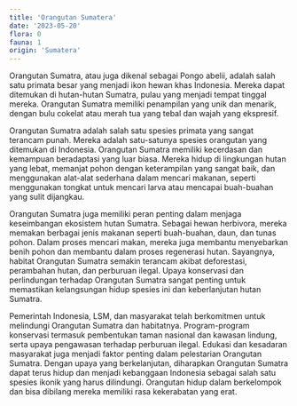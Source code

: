 ```yaml
---
title: 'Orangutan Sumatera'
date: '2023-05-20'
flora: 0
fauna: 1
origin: 'Sumatera'
---
```


Orangutan Sumatra, atau juga dikenal sebagai Pongo abelii, adalah salah satu primata besar yang menjadi ikon hewan khas Indonesia. Mereka dapat ditemukan di hutan-hutan Sumatra, pulau yang menjadi tempat tinggal mereka. Orangutan Sumatra memiliki penampilan yang unik dan menarik, dengan bulu cokelat atau merah tua yang tebal dan wajah yang ekspresif.

Orangutan Sumatra adalah salah satu spesies primata yang sangat terancam punah. Mereka adalah satu-satunya spesies orangutan yang ditemukan di Indonesia. Orangutan Sumatra memiliki kecerdasan dan kemampuan beradaptasi yang luar biasa. Mereka hidup di lingkungan hutan yang lebat, memanjat pohon dengan keterampilan yang sangat baik, dan menggunakan alat-alat sederhana dalam mencari makanan, seperti menggunakan tongkat untuk mencari larva atau mencapai buah-buahan yang sulit dijangkau.

Orangutan Sumatra juga memiliki peran penting dalam menjaga keseimbangan ekosistem hutan Sumatra. Sebagai hewan herbivora, mereka memakan berbagai jenis makanan seperti buah-buahan, daun, dan tunas pohon. Dalam proses mencari makan, mereka juga membantu menyebarkan benih pohon dan membantu dalam proses regenerasi hutan. Sayangnya, habitat Orangutan Sumatra semakin terancam akibat deforestasi, perambahan hutan, dan perburuan ilegal. Upaya konservasi dan perlindungan terhadap Orangutan Sumatra sangat penting untuk memastikan kelangsungan hidup spesies ini dan keberlanjutan hutan Sumatra.

Pemerintah Indonesia, LSM, dan masyarakat telah berkomitmen untuk melindungi Orangutan Sumatra dan habitatnya. Program-program konservasi termasuk pembentukan taman nasional dan kawasan lindung, serta upaya pengawasan terhadap perburuan ilegal. Edukasi dan kesadaran masyarakat juga menjadi faktor penting dalam pelestarian Orangutan Sumatra. Dengan upaya yang berkelanjutan, diharapkan Orangutan Sumatra dapat terus hidup dan menjadi kebanggaan Indonesia sebagai salah satu spesies ikonik yang harus dilindungi.
Orangutan hidup dalam berkelompok dan bisa dibilang mereka memiliki rasa kekerabatan yang erat.
